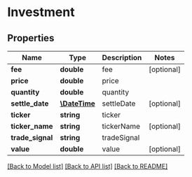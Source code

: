 # Investment

## Properties
Name | Type | Description | Notes
------------ | ------------- | ------------- | -------------
**fee** | **double** | fee | [optional] 
**price** | **double** | price | 
**quantity** | **double** | quantity | 
**settle_date** | [**\DateTime**](\DateTime.md) | settleDate | [optional] 
**ticker** | **string** | ticker | 
**ticker_name** | **string** | tickerName | [optional] 
**trade_signal** | **string** | tradeSignal | 
**value** | **double** | value | [optional] 

[[Back to Model list]](../README.md#documentation-for-models) [[Back to API list]](../README.md#documentation-for-api-endpoints) [[Back to README]](../README.md)


